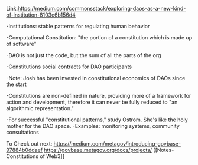 Link:https://medium.com/commonsstack/exploring-daos-as-a-new-kind-of-institution-8103e6b156d4

-Institutions: stable patterns for regulating human behavior

-Computational Constitution: "the portion of a constitution which is made up of software" 

-DAO is not just the code, but the sum of all the parts of the org

-Constitutions social contracts for DAO participants

-Note: Josh has been invested in constitutional economics of DAOs since the start

-Constitutions are non-defined in nature, providing more of a framework for action and development, therefore it can never be fully reduced to "an algorithmic representation."

-For successful "constitutional patterns," study Ostrom. She's like the holy mother for the DAO space. 
	-Examples: monitoring systems, community consultations

To Check out next: https://medium.com/metagov/introducing-govbase-97884b0ddaef
https://govbase.metagov.org/docs/projects/
[[Notes-Constitutions of Web3]]